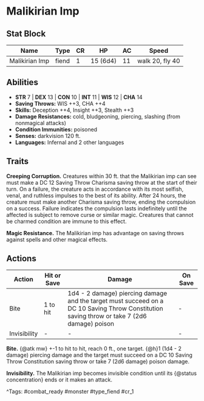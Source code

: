 # Malikirian Imp

## Stat Block

| Name | Type | CR | HP | AC | Speed |
|------|------|----|----|----|-------|
| Malikirian Imp | fiend | 1 | 15 (6d4) | 11 | walk 20, fly 40 |

## Abilities

- **STR** 7 | **DEX** 13 | **CON** 10 | **INT** 11 | **WIS** 12 | **CHA** 14
- **Saving Throws:** WIS ++3, CHA ++4  
- **Skills:** Deception ++4, Insight ++3, Stealth ++3  
- **Damage Resistances:** cold, bludgeoning, piercing, slashing (from nonmagical attacks)  
- **Condition Immunities:** poisoned  
- **Senses:** darkvision 120 ft.  
- **Languages:** Infernal and 2 other languages

## Traits

**Creeping Corruption.** Creatures within 30 ft. that the Malikirian imp can see must make a DC 12 Saving Throw Charisma saving throw at the start of their turn. On a failure, the creature acts in accordance with its most selfish, venal, and ruthless impulses to the best of its ability. After 24 hours, the creature must make another Charisma saving throw, ending the compulsion on a success. Failure indicates the compulsion lasts indefinitely until the affected is subject to remove curse or similar magic. Creatures that cannot be charmed condition are immune to this effect.

**Magic Resistance.** The Malikirian imp has advantage on saving throws against spells and other magical effects.


## Actions

| Action | Hit or Save | Damage | On Save |
|--------|--------------|--------|----------|
| Bite | 1 to hit | 1d4 - 2 damage) piercing damage and the target must succeed on a DC 10 Saving Throw Constitution saving throw or take 7 (2d6 damage) poison | - |
| Invisibility | - | - | - |

**Bite.** {@atk mw} +-1 to hit to hit, reach 0 ft., one target. {@h}1 (1d4 - 2 damage) piercing damage and the target must succeed on a DC 10 Saving Throw Constitution saving throw or take 7 (2d6 damage) poison damage.

**Invisibility.** The Malikirian imp becomes invisible condition until its {@status concentration} ends or it makes an attack.


^Tags: #combat_ready #monster #type_fiend #cr_1